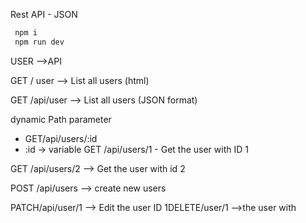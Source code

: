 Rest API - JSON 
```js
 npm i 
 npm run dev
```
USER -->API  


GET / user --> List all users (html)

GET /api/user --> List all users (JSON format)

dynamic Path parameter 

- GET/api/users/:id
- :id -> variable
GET /api/users/1 - Get the user with ID 1

GET /api/users/2  --> Get the user with id 2



POST /api/users --> create new users

PATCH/api/user/1 --> Edit the user ID 1DELETE/user/1 -->the user with 